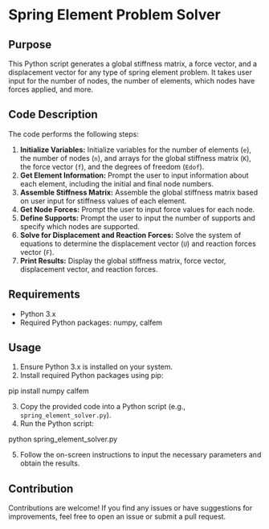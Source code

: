 # Spring Element Problem Solver

## Purpose

This Python script generates a global stiffness matrix, a force vector, and a displacement vector for any type of spring element problem. It takes user input for the number of nodes, the number of elements, which nodes have forces applied, and more.

## Code Description

The code performs the following steps:

1. **Initialize Variables:** Initialize variables for the number of elements (`e`), the number of nodes (`n`), and arrays for the global stiffness matrix (`K`), the force vector (`f`), and the degrees of freedom (`Edof`).
2. **Get Element Information:** Prompt the user to input information about each element, including the initial and final node numbers.
3. **Assemble Stiffness Matrix:** Assemble the global stiffness matrix based on user input for stiffness values of each element.
4. **Get Node Forces:** Prompt the user to input force values for each node.
5. **Define Supports:** Prompt the user to input the number of supports and specify which nodes are supported.
6. **Solve for Displacement and Reaction Forces:** Solve the system of equations to determine the displacement vector (`U`) and reaction forces vector (`F`).
7. **Print Results:** Display the global stiffness matrix, force vector, displacement vector, and reaction forces.

## Requirements

- Python 3.x
- Required Python packages: numpy, calfem

## Usage

1. Ensure Python 3.x is installed on your system.
2. Install required Python packages using pip:

pip install numpy calfem

3. Copy the provided code into a Python script (e.g., `spring_element_solver.py`).
4. Run the Python script:

python spring_element_solver.py


5. Follow the on-screen instructions to input the necessary parameters and obtain the results.

## Contribution

Contributions are welcome! If you find any issues or have suggestions for improvements, feel free to open an issue or submit a pull request.


